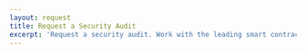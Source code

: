 ```yaml
---
layout: request
title: Request a Security Audit
excerpt: 'Request a security audit. Work with the leading smart contract security audit team to secure your code'
---
```

